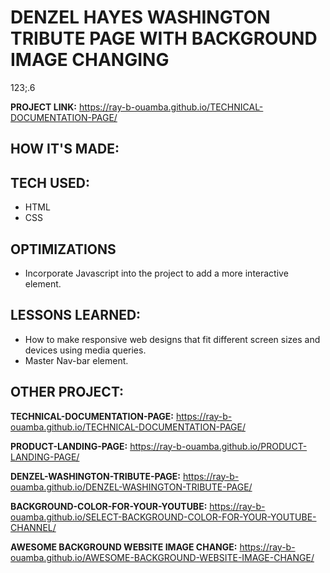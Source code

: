 # DENZEL HAYES WASHINGTON TRIBUTE PAGE WITH BACKGROUND IMAGE CHANGING 
123;.6

**PROJECT LINK:**  https://ray-b-ouamba.github.io/TECHNICAL-DOCUMENTATION-PAGE/
## HOW IT'S MADE:
## TECH USED:
* HTML
* CSS

## OPTIMIZATIONS
* Incorporate Javascript into the project to add a more interactive element.

## LESSONS LEARNED:
* How to make responsive web designs that fit different screen sizes and devices using media queries.
* Master Nav-bar element.
  
## OTHER PROJECT:
**TECHNICAL-DOCUMENTATION-PAGE:**
https://ray-b-ouamba.github.io/TECHNICAL-DOCUMENTATION-PAGE/

**PRODUCT-LANDING-PAGE:**
 https://ray-b-ouamba.github.io/PRODUCT-LANDING-PAGE/

**DENZEL-WASHINGTON-TRIBUTE-PAGE:**
https://ray-b-ouamba.github.io/DENZEL-WASHINGTON-TRIBUTE-PAGE/

**BACKGROUND-COLOR-FOR-YOUR-YOUTUBE:**
https://ray-b-ouamba.github.io/SELECT-BACKGROUND-COLOR-FOR-YOUR-YOUTUBE-CHANNEL/

**AWESOME BACKGROUND WEBSITE IMAGE CHANGE:**
https://ray-b-ouamba.github.io/AWESOME-BACKGROUND-WEBSITE-IMAGE-CHANGE/
